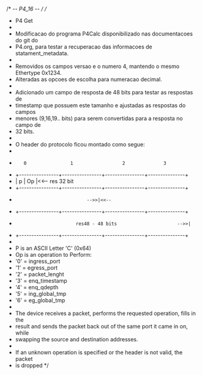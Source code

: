 /* -*- P4_16 -*- */
/*
 * P4 Get
 *
 * Modificacao do programa P4Calc disponibilizado nas documentacoes do git do
 * P4.org, para testar a recuperacao das informacoes de statament_metadata.
 * 
 * Removidos os campos versao e o numero 4, mantendo o mesmo Ethertype 0x1234.
 * Alteradas as opcoes de escolha para numeracao decimal. 
 * 
 * Adicionado um campo de resposta de 48 bits para testar as respostas de
 * timestamp que possuem este tamanho e ajustadas as respostas do campos
 * menores (9,16,19.. bits) para serem convertidas para a resposta no campo de
 * 32 bits.
 *
 * O header do protocolo ficou montado como segue:
 *
 *        0                1                  2              3
 * +----------------+----------------+----------------+---------------+
 * |      p         |       Op       |<<--        res 32 bit
 * +----------------+----------------+----------------+---------------+
 *                               -->>|<<--           
 * +----------------+----------------+----------------+---------------+
 *                           res48 - 48 bits                      -->>|            
 * +----------------+----------------+----------------+---------------+
 *
 * P is an ASCII Letter 'C' (0x64)
 * Op is an operation to Perform:
 *   '0' = ingress_port
 *   '1' = egress_port
 *   '2' = packet_lenght
 *   '3' = enq_timestamp
 *   '4' = enq_qdepth 
 *   '5' = ing_global_tmp
 *   '6' = eg_global_tmp 
 *
 * The device receives a packet, performs the requested operation, fills in the 
 * result and sends the packet back out of the same port it came in on, while 
 * swapping the source and destination addresses.
 *
 * If an unknown operation is specified or the header is not valid, the packet
 * is dropped 
 */
